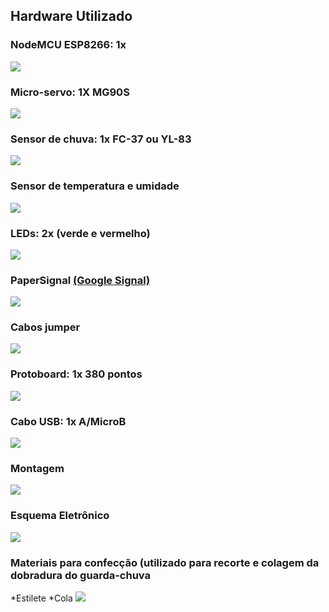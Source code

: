 ## Hardware Utilizado

### **NodeMCU ESP8266: 1x**
![](nodemcu.png)
### **Micro-servo: 1X MG90S**
![](microservo1.png)
### **Sensor de chuva: 1x FC-37 ou YL-83**
![](sensorchuva.png)
### **Sensor de temperatura e umidade**
![](dht22-2.png)
### **LEDs: 2x (verde e vermelho)**
![](leds-4.png)
### **PaperSignal** [(Google Signal)](https://papersignals.withgoogle.com/static/files/umbrella.pdf)
![](papersignals2.jpg)
### **Cabos jumper**
![](conectores1.png)
### **Protoboard: 1x 380 pontos**
![](protoboard1.png)
### **Cabo USB: 1x A/MicroB**
![](cabousb1.png)
### **Montagem**
![](cmnm-bb.png)
### **Esquema Eletrônico**
![](cmnm-schem.png)
### **Materiais para confecção (utilizado para recorte e colagem da dobradura do guarda-chuva**
*Estilete
*Cola
![](materiais.png)
